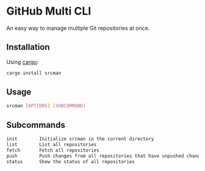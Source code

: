 # GitHub Multi CLI

An easy way to manage multiple Git repositories at once.

## Installation

Using [cargo](https://crates.io/):

```bash
cargo install srcman
```

## Usage

```bash
srcman [OPTIONS] [SUBCOMMAND]
```

## Subcommands

```bash
init        Initialize srcman in the current directory
list        List all repositories
fetch       Fetch all repositories
push        Push changes from all repositories that have unpushed changes
status      Show the status of all repositories
```
